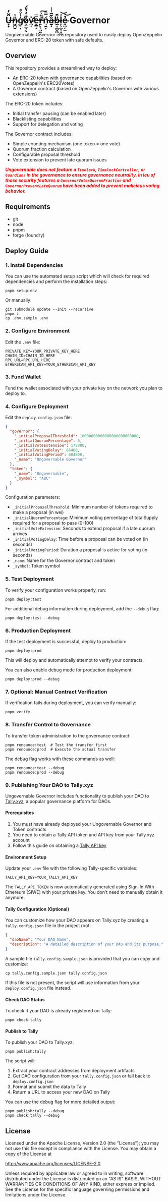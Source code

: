 # Ü̶̟̟̆̓n̷̤̪̮̈͗g̸̠̦̍͑̊̊o̷͕͇͎͋̒̉̎́ͅv̷̛̪̩̇̕e̶̙͇̝̿̕r̵͍̙͉̺̭͔̽̈͐͘͠ń̵͉̯̣̿̀ȁ̶̱͙̆̃͑̾ḃ̵̰͎̲̬͖͒l̷̦̹̫̞̟͖͑͝ẻ̴͈̺̦̤͝ Governor
Ungovernable Governor is a repository used to easily deploy OpenZeppelin Governor and ERC-20 token with safe defaults.

## Overview
This repository provides a streamlined way to deploy:
- An ERC-20 token with governance capabilities (based on OpenZeppelin's ERC20Votes)
- A Governor contract (based on OpenZeppelin's Governor with various extensions)

The ERC-20 token includes:
- Initial transfer pausing (can be enabled later)
- Blacklisting capabilities
- Support for delegation and voting

The Governor contract includes:
- Simple counting mechanism (one token = one vote)
- Quorum fraction calculation
- Configurable proposal threshold
- Vote extension to prevent late quorum issues

<span style="color:red">***Ungovernable does not feature a `Timelock`, `TimelockController`, or `Guardians` in the governance to ensure governance neutrality. In leu of those security features a `GovernorVotesQuorumFraction` and `GovernorPreventLateQuorum` have been added to prevent malicious voting behavior.***</span>

## Requirements
- git
- node
- pnpm
- forge (foundry)

## Deploy Guide

### 1. Install Dependencies
You can use the automated setup script which will check for required dependencies and perform the installation steps:
```shell
pnpm setup:env
```

Or manually:
```shell
git submodule update --init --recursive
pnpm i
cp .env.sample .env
```

### 2. Configure Environment
Edit the `.env` file:
```
PRIVATE_KEY=YOUR_PRIVATE_KEY_HERE
CHAIN_ID=CHAIN_ID_HERE
RPC_URL=RPC_URL_HERE
ETHERSCAN_API_KEY=YOUR_ETHERSCAN_API_KEY
```

### 3. Fund Wallet
Fund the wallet associated with your private key on the network you plan to deploy to.

### 4. Configure Deployment
Edit the `deploy.config.json` file:
```json
{
  "governor": {
    "_initialProposalThreshold": 10000000000000000000000000,
    "_initialQuorumPercentage": 5,
    "_initialVoteExtension": 172800,
    "_initialVotingDelay": 86400,
    "_initialVotingPeriod": 604800,
    "_name": "Ungovernable Governor"
  },
  "token": {
    "_name": "Ungovernable",
    "_symbol": "ABC"
  }
}
```

Configuration parameters:
- `_initialProposalThreshold`: Minimum number of tokens required to make a proposal (in wei)
- `_initialQuorumPercentage`: Minimum voting percentage of totalSupply required for a proposal to pass (0-100)
- `_initialVoteExtension`: Seconds to extend proposal if a late quorum arrives
- `_initialVotingDelay`: Time before a proposal can be voted on (in seconds)
- `_initialVotingPeriod`: Duration a proposal is active for voting (in seconds)
- `_name`: Name for the Governor contract and token
- `_symbol`: Token symbol

### 5. Test Deployment
To verify your configuration works properly, run:
```shell
pnpm deploy:test
```

For additional debug information during deployment, add the `--debug` flag:
```shell
pnpm deploy:test --debug
```

### 6. Production Deployment
If the test deployment is successful, deploy to production:
```shell
pnpm deploy:prod
```
This will deploy and automatically attempt to verify your contracts.

You can also enable debug mode for production deployment:
```shell
pnpm deploy:prod --debug
```

### 7. Optional: Manual Contract Verification
If verification fails during deployment, you can verify manually:
```shell
pnpm verify
```

### 8. Transfer Control to Governance
To transfer token administration to the governance contract:
```shell
pnpm renounce:test  # Test the transfer first
pnpm renounce:prod  # Execute the actual transfer
```

The debug flag works with these commands as well:
```shell
pnpm renounce:test --debug
pnpm renounce:prod --debug
```

### 9. Publishing Your DAO to Tally.xyz

Ungovernable Governor includes functionality to publish your DAO to [Tally.xyz](https://www.tally.xyz/), a popular governance platform for DAOs.

#### Prerequisites

1. You must have already deployed your Ungovernable Governor and Token contracts
2. You need to obtain a Tally API token and API key from your Tally.xyz account
3. Follow this guide on obtaining a [Tally API key](https://docs.tally.xyz/tally-features/welcome#how-to-use-the-tally-api)

#### Environment Setup

Update your `.env` file with the following Tally-specific variables:
```
TALLY_API_KEY=YOUR_TALLY_API_KEY
```

The `TALLY_API_TOKEN` is now automatically generated using Sign-In With Ethereum (SIWE) with your private key. You don't need to manually obtain it anymore.

#### Tally Configuration (Optional)

You can customize how your DAO appears on Tally.xyz by creating a `tally.config.json` file in the project root:

```json
{
  "daoName": "Your DAO Name",
  "description": "A detailed description of your DAO and its purpose."
}
```

A sample file `tally.config.sample.json` is provided that you can copy and customize:
```shell
cp tally.config.sample.json tally.config.json
```

If this file is not present, the script will use information from your `deploy.config.json` file instead.

#### Check DAO Status
To check if your DAO is already registered on Tally:
```shell
pnpm check:tally
```

#### Publish to Tally
To publish your DAO to Tally.xyz:
```shell
pnpm publish:tally
```

The script will:
1. Extract your contract addresses from deployment artifacts
2. Get DAO configuration from your `tally.config.json` or fall back to `deploy.config.json`
3. Format and submit the data to Tally
4. Return a URL to access your new DAO on Tally

You can use the debug flag for more detailed output:
```shell
pnpm publish:tally --debug
pnpm check:tally --debug
```

## License
Licensed under the Apache License, Version 2.0 (the "License");
you may not use this file except in compliance with the License.
You may obtain a copy of the License at

  http://www.apache.org/licenses/LICENSE-2.0

Unless required by applicable law or agreed to in writing, software
distributed under the License is distributed on an "AS IS" BASIS,
WITHOUT WARRANTIES OR CONDITIONS OF ANY KIND, either express or implied.
See the License for the specific language governing permissions and
limitations under the License.